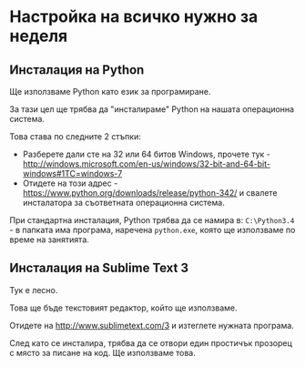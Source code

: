 # Настройка на всичко нужно за неделя

## Инсталация на Python

Ще използваме Python като език за програмиране.

За тази цел ще трябва да "инсталираме" Python на нашата операционна система.

Това става по следните 2 стъпки:

* Разберете дали сте на 32 или 64 битов Windows, прочете тук - http://windows.microsoft.com/en-us/windows/32-bit-and-64-bit-windows#1TC=windows-7
* Отидете на този адрес - https://www.python.org/downloads/release/python-342/ и свалете инсталатора за съответната операционна система.

При стандартна инсталация, Python трябва да се намира в: `C:\Python3.4` - в папката има програма, наречена `python.exe`, която ще използваме по време на занятията.


## Инсталация на Sublime Text 3

Тук е лесно.

Това ще бъде текстовият редактор, който ще използваме.

Отидете на http://www.sublimetext.com/3 и изтеглете нужната програма.

След като се инсталира, трябва да се отвори един простичък прозорец с място за писане на код. Ще използваме това.
